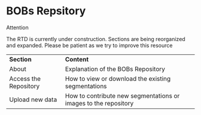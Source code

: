 # BOBs Repsitory

<div class="admonition attention">
    <p class="first admonition-title">Attention</p>
    <p class="last">
        The RTD is currently under construction. Sections are being reorganized and expanded. Please be patient as we try to improve this resource
    </p>
</div>

<table>
  <tr>
   <td>
<strong>Section</strong>
   </td>
   <td><strong>Content</strong>
   </td>
  </tr>
  <tr>
   <td>About  
   </td>
   <td>Explanation of the BOBs Repository
   </td>
  </tr>
  <tr>
   <td>Access the Repository
   </td>
   <td>How to view or download the existing segmentations
   </td>
  </tr>
  <tr>
   <td>Upload new data
   </td>
   <td>How to contribute new segmentations or images to the repository
   </td>
  </tr>
</table>
        
